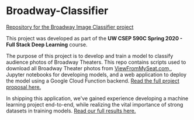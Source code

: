 # Broadway-Classifier

[Repository for the Broadway Image Classifier project](https://sites.google.com/view/broadwayclassifier/home)

This project was developed as part of the **UW CSEP 590C Spring 2020 - Full Stack Deep Learning** course.

The purpose of this project is to develop and train a model to classify audience photos of Broadway Theaters. This repo contains scripts used to download all Broadway Theater photos from [ViewFromMySeat.com,](https://aviewfrommyseat.com/), Jupyter notebooks for developing models, and a web application to deploy the model using a Google Cloud Function backend.
[Read the full project proposal here.](https://docs.google.com/document/d/1bQBVSmyq7ojCB7JA5dpX6T5Wmxn1Mjd8JP3A3RIC3fg/edit?usp=sharing)

In shipping this application, we've gained experience developing a machine learning project end-to-end, while realizing the vital importance of strong datasets in training models. [Read our full results here.](https://docs.google.com/document/d/1U588pwstkNW_fmlneOLN6pHoLDK1ndlQncBI40qrHlY/edit?usp=sharing)
